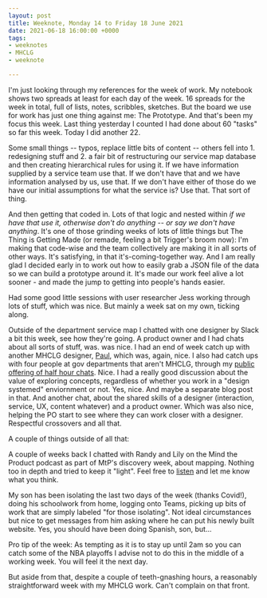 ```yaml
---
layout: post
title: Weeknote, Monday 14 to Friday 18 June 2021
date: 2021-06-18 16:00:00 +0000
tags:
- weeknotes
- MHCLG
- weeknote

---
```

I'm just looking through my references for the week of work. My notebook shows two spreads at least for each day of the week. 16 spreads for the week in total, full of lists, notes, scribbles, sketches. But the board we use for work has just one thing against me: The Prototype. And that's been my focus this week. Last thing yesterday I counted I had done about 60 "tasks" so far this week. Today I did another 22.

Some small things -- typos, replace little bits of content -- others fell into 1. redesigning stuff and 2. a fair bit of restructuring our service map database and then creating hierarchical rules for using it. If we have information supplied by a service team use that. If we don't have that and we have information analysed by us, use that. If we don't have either of those do we have our initial assumptions for what the service is? Use that. That sort of thing.

And then getting that coded in. Lots of that logic and nested within _if we have that use it, otherwise don't do anything -- or say we don't have anything_. It's one of those grinding weeks of lots of little things but The Thing is Getting Made (or remade, feeling a bit Trigger's broom now): I'm making that code-wise and the team collectively are making it in all sorts of other ways. It's satisfying, in that it's-coming-together way. And I am really glad I decided early in to work out how to easily grab a JSON file of the data so we can build a prototype around it. It's made our work feel alive a lot sooner - and made the jump to getting into people's hands easier.

Had some good little sessions with user researcher Jess working through lots of stuff, which was nice. But mainly a week sat on my own, ticking along.

Outside of the department service map I chatted with one designer by Slack a bit this week, see how they're going. A product owner and I had chats about all sorts of stuff, was. was nice. I had an end of week catch up with another MHCLG designer, [Paul](https://twitter.com/paulmsmith), which was, again, nice. I also had catch ups with four people at gov departments that aren't MHCLG, through my [public offering of half hour chats](https://calendly.com/officeofwilson/catch-up?month=2021-06). Nice. I had a really good discussion about the value of exploring concepts, regardless of whether you work in a "design systemed" enviornment or not. Yes, nice. And maybe a separate blog post in that. And another chat, about the shared skills of a designer (interaction, service, UX, content whatever) and a product owner. Which was also nice, helping the PO start to see where they can work closer with a designer. Respectful crossovers and all that.

A couple of things outside of all that:

A couple of weeks back I chatted with Randy and Lily on the Mind the Product podcast as part of MtP's discovery week, about mapping. Nothing too in depth and tried to keep it "light". Feel free to [listen](https://www.mindtheproduct.com/using-maps-as-part-of-discovery-simon-wilson/) and let me know what you think.

My son has been isolating the last two days of the week (thanks Covid!), doing his schoolwork from home, logging onto Teams, picking up bits of work that are simply labeled "for those isolating". Not ideal circumstances but nice to get messages from him asking where he can put his newly built website. Yes, you should have been doing Spanish, son, but...

Pro tip of the week: As tempting as it is to stay up until 2am so you can catch some of the NBA playoffs I advise not to do this in the middle of a working week. You will feel it the next day.

But aside from that, despite a couple of teeth-gnashing hours, a reasonably straightforward week with my MHCLG work. Can't complain on that front.